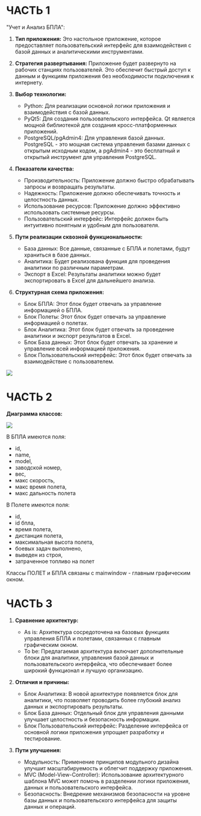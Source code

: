 # ЧАСТЬ 1

"Учет и Анализ БПЛА":

1. **Тип приложения:** Это настольное приложение, которое предоставляет пользовательский интерфейс для взаимодействия с базой данных и аналитическими инструментами.

2. **Стратегия развертывания:** Приложение будет развернуто на рабочих станциях пользователей. Это обеспечит быстрый доступ к данным и функциям приложения без необходимости подключения к интернету.

3. **Выбор технологии:**
   - Python: Для реализации основной логики приложения и взаимодействия с базой данных.
   - PyQt5: Для создания пользовательского интерфейса. Qt является мощной библиотекой для создания кросс-платформенных приложений.
   - PostgreSQL/pgAdmin4: Для управления базой данных. PostgreSQL - это мощная система управления базами данных с открытым исходным кодом, а pgAdmin4 - это бесплатный и открытый инструмент для управления PostgreSQL.

4. **Показатели качества:**
   - Производительность: Приложение должно быстро обрабатывать запросы и возвращать результаты.
   - Надежность: Приложение должно обеспечивать точность и целостность данных.
   - Использование ресурсов: Приложение должно эффективно использовать системные ресурсы.
   - Пользовательский интерфейс: Интерфейс должен быть интуитивно понятным и удобным для пользователя.

5. **Пути реализации сквозной функциональности:**
   - База данных: Все данные, связанные с БПЛА и полетами, будут храниться в базе данных.
   - Аналитика: Будет реализована функция для проведения аналитики по различным параметрам.
   - Экспорт в Excel: Результаты аналитики можно будет экспортировать в Excel для дальнейшего анализа.

6. **Структурная схема приложения:**
   - Блок БПЛА: Этот блок будет отвечать за управление информацией о БПЛА.
   - Блок Полеты: Этот блок будет отвечать за управление информацией о полетах.
   - Блок Аналитика: Этот блок будет отвечать за проведение аналитики и экспорт результатов в Excel.
   - Блок База данных: Этот блок будет отвечать за хранение и управление всей информацией приложения.
   - Блок Пользовательский интерфейс: Этот блок будет отвечать за взаимодействие с пользователем.

![](https://github.com/RomanFedenko/JSRPO/blob/main/Documents/Image/photo_2024-03-25_17-31-06.jpg)

# ЧАСТЬ 2

**Диаграмма классов:**

![](https://github.com/RomanFedenko/JSRPO/blob/main/Documents/Image/photo_2024-03-25_17-31-11.jpg)

В БПЛА имеются поля:
- id,
- name,
- model,
- заводской номер,
- вес,
- макс скорость,
- макс время полета,
- макс дальность полета

В Полете имеются поля:
- id,
- id бпла,
- время полета,
- дистанция полета,
- максимальная высота полета,
- боевых задач выполнено,
- выведен из строя,
- затраченное топливо на полет

Классы ПОЛЕТ и БПЛА связаны с mainwindow - главным графическим окном.

# ЧАСТЬ 3

1. **Сравнение архитектур:**
   - As is: Архитектура сосредоточена на базовых функциях управления БПЛА и полетами, связанных с главным графическим окном.
   - To be: Предлагаемая архитектура включает дополнительные блоки для аналитики, управления базой данных и пользовательского интерфейса, что обеспечивает более широкий функционал и лучшую организацию.

2. **Отличия и причины:**
   - Блок Аналитика: В новой архитектуре появляется блок для аналитики, что позволяет проводить более глубокий анализ данных и экспортировать результаты.
   - Блок База данных: Отдельный блок для управления данными улучшает целостность и безопасность информации.
   - Блок Пользовательский интерфейс: Разделение интерфейса от основной логики приложения упрощает разработку и тестирование.

3. **Пути улучшения:**
   - Модульность: Применение принципов модульного дизайна улучшит масштабируемость и облегчит поддержку приложения.
   - MVC (Model-View-Controller): Использование архитектурного шаблона MVC может помочь в разделении логики приложения, данных и пользовательского интерфейса.
   - Безопасность: Внедрение механизмов безопасности на уровне базы данных и пользовательского интерфейса для защиты данных и операций.

